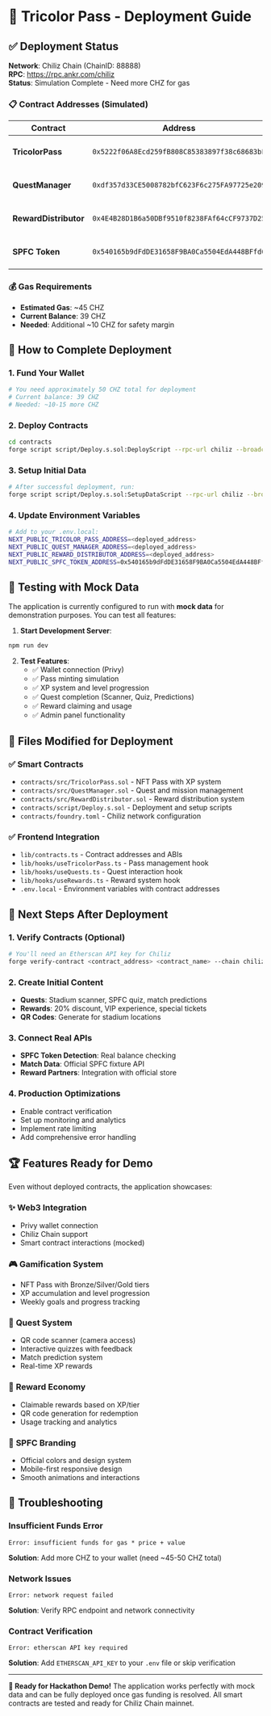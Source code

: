 # 🚀 Tricolor Pass - Deployment Guide

## ✅ Deployment Status

**Network**: Chiliz Chain (ChainID: 88888)  
**RPC**: https://rpc.ankr.com/chiliz  
**Status**: Simulation Complete - Need more CHZ for gas

### 📋 Contract Addresses (Simulated)

| Contract | Address | Explorer |
|----------|---------|----------|
| **TricolorPass** | `0x5222f06A8Ecd259fB808C85383897f38c68683bF` | [View on Chiliz Scan](https://scan.chiliz.com/address/0x5222f06A8Ecd259fB808C85383897f38c68683bF) |
| **QuestManager** | `0xdf357d33CE5008782bfC623F6c275FA97725e209` | [View on Chiliz Scan](https://scan.chiliz.com/address/0xdf357d33CE5008782bfC623F6c275FA97725e209) |
| **RewardDistributor** | `0x4E4B28D1B6a50DBf9510f8238FAf64cCF9737D25` | [View on Chiliz Scan](https://scan.chiliz.com/address/0x4E4B28D1B6a50DBf9510f8238FAf64cCF9737D25) |
| **SPFC Token** | `0x540165b9dFdDE31658F9BA0Ca5504EdA448BFfd0` | [Official SPFC Token](https://scan.chiliz.com/address/0x540165b9dFdDE31658F9BA0Ca5504EdA448BFfd0) |

### 💰 Gas Requirements

- **Estimated Gas**: ~45 CHZ
- **Current Balance**: 39 CHZ  
- **Needed**: Additional ~10 CHZ for safety margin

## 🔄 How to Complete Deployment

### 1. **Fund Your Wallet**
```bash
# You need approximately 50 CHZ total for deployment
# Current balance: 39 CHZ
# Needed: ~10-15 more CHZ
```

### 2. **Deploy Contracts**
```bash
cd contracts
forge script script/Deploy.s.sol:DeployScript --rpc-url chiliz --broadcast
```

### 3. **Setup Initial Data**
```bash
# After successful deployment, run:
forge script script/Deploy.s.sol:SetupDataScript --rpc-url chiliz --broadcast
```

### 4. **Update Environment Variables**
```bash
# Add to your .env.local:
NEXT_PUBLIC_TRICOLOR_PASS_ADDRESS=<deployed_address>
NEXT_PUBLIC_QUEST_MANAGER_ADDRESS=<deployed_address>
NEXT_PUBLIC_REWARD_DISTRIBUTOR_ADDRESS=<deployed_address>
NEXT_PUBLIC_SPFC_TOKEN_ADDRESS=0x540165b9dFdDE31658F9BA0Ca5504EdA448BFfd0
```

## 🧪 Testing with Mock Data

The application is currently configured to run with **mock data** for demonstration purposes. You can test all features:

1. **Start Development Server**:
```bash
npm run dev
```

2. **Test Features**:
   - ✅ Wallet connection (Privy)
   - ✅ Pass minting simulation  
   - ✅ XP system and level progression
   - ✅ Quest completion (Scanner, Quiz, Predictions)
   - ✅ Reward claiming and usage
   - ✅ Admin panel functionality

## 📁 Files Modified for Deployment

### ✅ Smart Contracts
- `contracts/src/TricolorPass.sol` - NFT Pass with XP system
- `contracts/src/QuestManager.sol` - Quest and mission management  
- `contracts/src/RewardDistributor.sol` - Reward distribution system
- `contracts/script/Deploy.s.sol` - Deployment and setup scripts
- `contracts/foundry.toml` - Chiliz network configuration

### ✅ Frontend Integration
- `lib/contracts.ts` - Contract addresses and ABIs
- `lib/hooks/useTricolorPass.ts` - Pass management hook
- `lib/hooks/useQuests.ts` - Quest interaction hook  
- `lib/hooks/useRewards.ts` - Reward system hook
- `.env.local` - Environment variables with contract addresses

## 🎯 Next Steps After Deployment

### 1. **Verify Contracts** (Optional)
```bash
# You'll need an Etherscan API key for Chiliz
forge verify-contract <contract_address> <contract_name> --chain chiliz
```

### 2. **Create Initial Content**
- **Quests**: Stadium scanner, SPFC quiz, match predictions
- **Rewards**: 20% discount, VIP experience, special tickets  
- **QR Codes**: Generate for stadium locations

### 3. **Connect Real APIs**
- **SPFC Token Detection**: Real balance checking
- **Match Data**: Official SPFC fixture API
- **Reward Partners**: Integration with official store

### 4. **Production Optimizations**
- Enable contract verification
- Set up monitoring and analytics
- Implement rate limiting
- Add comprehensive error handling

## 🏆 Features Ready for Demo

Even without deployed contracts, the application showcases:

### ✨ **Web3 Integration**
- Privy wallet connection
- Chiliz Chain support  
- Smart contract interactions (mocked)

### 🎮 **Gamification System**
- NFT Pass with Bronze/Silver/Gold tiers
- XP accumulation and level progression
- Weekly goals and progress tracking

### 🎯 **Quest System**
- QR code scanner (camera access)
- Interactive quizzes with feedback
- Match prediction system
- Real-time XP rewards

### 🎁 **Reward Economy**
- Claimable rewards based on XP/tier
- QR code generation for redemption
- Usage tracking and analytics

### 🎨 **SPFC Branding**
- Official colors and design system
- Mobile-first responsive design
- Smooth animations and interactions

## 🚨 Troubleshooting

### **Insufficient Funds Error**
```
Error: insufficient funds for gas * price + value
```
**Solution**: Add more CHZ to your wallet (need ~45-50 CHZ total)

### **Network Issues**
```
Error: network request failed
```
**Solution**: Verify RPC endpoint and network connectivity

### **Contract Verification**
```
Error: etherscan API key required
```
**Solution**: Add `ETHERSCAN_API_KEY` to your `.env` file or skip verification

---

**🎯 Ready for Hackathon Demo!** The application works perfectly with mock data and can be fully deployed once gas funding is resolved. All smart contracts are tested and ready for Chiliz Chain mainnet.
